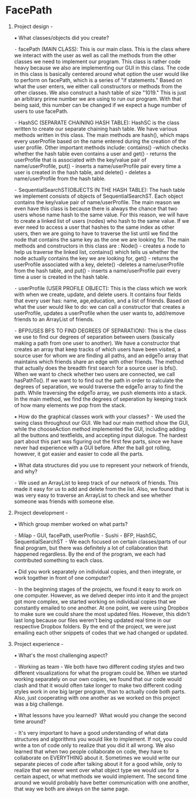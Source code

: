 FacePath
========

1. Project design - 

	▪	What classes/objects did you create? 

	  ⁃	 facePath (MAIN CLASS): This is our main class. This is the class where we interact with the user as well as call the methods from the other classes we need to implement our program. This class is rather code heavy because we also are implementing our GUI in this class. The code in this class is basically centered around what option the user would like to perform on facePath, which is a series of "if statements." Based on what the user enters, we either  call constructors or methods from the other classes. We also construct a hash table of size "1019." This is just an arbitrary prime number we are using to run our program. With that being said, this number can be changed if we expect a huge number of users to use facePath. 
	  
	  ⁃	HashSC (SEPARATE CHAINING HASH TABLE): HashSC is the class written to create our separate chaining hash table. We have various methods written in this class. The main methods are hash(), which maps every userProfile based on the name entered during the creation of the user profile. Other important methods include: contains() -which checks whether the hash table even contains a user and get() - returns the userProfile that is associated with the key/value pair of name/userProfile, put() - inserts a name/userProfile pair every time a user is created in the hash table, and delete() - deletes a name/userProfile from the hash table. 
	  
	  ⁃	SequentialSearchST(OBJECTS IN THE HASH TABLE): The hash table we implement consists of objects of SequentialSearchST. Each object contains the key/value pair of name/userProfile. The main reason we even have this class is because there is always the chance that two users whose name hash to the same value. For this reason, we will have to create a linked list of users (nodes) who hash to the same value. If we ever need to access a user that hashes to the same index as other users, then we are going to have to traverse the list until we find the node that contains the same key as the one we are looking for. The main methods and constructors in this class are : Node() - creates a node to help us traverse the linked list, contains() which tells us whether the node actually contains the key we are looking for, get() - returns the userProfile associated with a key, delete() -deletes a name/userProfile from the hash table, and put() - inserts a name/userProfile pair every time a user is created in the hash table. 
	  
	  ⁃	userProfile (USER PROFILE OBJECT): This is the class which we work with when we create, update, and delete users. It contains four fields that every user has: name, age,education, and a list of friends. Based on what the user would like to do: we can call a constructor that creates a userProfile, updates a userProfile when the user wants to, add/remove friends to an ArrayList of friends. 
	  
	  ⁃	BFP(USES BFS TO FIND DEGREES OF SEPARATION): This is the class we use to find our degrees of separation between users (basically making a path from one user to another). We have a constructor that creates an array that keep tracks of which users have been visited, a source user for whom we are finding all paths, and an edgeTo array that maintains which friends share an edge with other friends. The method that actually does the breadth first search for a source user is bfs(). When we want to check whether two users are connected, we call hasPathTo(). If we want to to find out the path in order to calculate the degrees of separation, we would traverse the edgeTo array to find the path. While traversing the edgeTo array, we push elements into a stack. In the main method, we find the degrees of seperation by keeping track of how many elements we pop from the stack. 
	  

	▪	How do the graphical classes work with your classes? 
	  ⁃	We used the swing class throughout our GUI. We had our main method show the GUI, while the chooseAction method implemented the GUI, including adding all the buttons and textfields, and accepting input dialogue. The hardest part about this part was figuring out the first few parts, since we have never had experience with a GUI before. After the ball got rolling, however, it got easier and easier to code all the parts.
	  
	  
	▪	What data structures did you use to represent your network of friends, and why?
	
	  ⁃	We used an ArrayList to keep track of our network of friends. This made it easy for us to add and delete from the list. Also, we found that is was very easy to traverse an ArrayList to check and see whether someone was friends with someone else. 
	  
	  
	  

 2. Project development - 
 
	▪	Which group member worked on what parts? 

	  ⁃	Milap - GUI, facePath, userProfile
	  ⁃	Sushi - BFP, HashSC, SequentialSearchST 
	  ⁃	We each focused on certain classes/parts of our final program, but there was definitely a lot of collaboration that happened regardless. By the end of the program, we each had contributed something to each class. 
	  
	  
	▪	Did you work separately on individual copies, and then integrate, or work together in front of one computer?
	
	  ⁃	In the beginning stages of the projects, we found it easy to work on one computer. However, as we delved deeper into into it and the project got more complex, we started working on individual copies that we constantly emailed to one another. At one point, we were using Dropbox to make sure we could share the most updated files. However, this didn't last long because our files weren't being updated real time in our respective Dropbox folders.  By the end of the project, we were just emailing each other snippets of codes that we had changed or updated. 
	
3. Project experience - 

	•	What's the most challenging aspect? 
	
	  ⁃	Working as team - We both have two different coding styles and two different visualizations for what the program could be. When we started working separately on our own copies, we found that our code would clash and that it would often take longer to make two different coding styles work in one big larger program, than to actually code both parts. Also, just cooperating with one another as we worked on this project was a big challenge. 
	  
	•	What lessons have you learned?  What would you change the second time around?
	
	  ⁃	It's very important to have a good understanding of what data structures and algorithms you would like to implement. If not, you could write a ton of code only to realize that you did it all wrong. We also learned that when two people collaborate on code, they have to collaborate on EVERYTHING about it. Sometimes we would write our separate pieces of code after talking about it for a good while, only to realize that we never went over what object type we would use for a certain aspect, or what methods we would implement. The second time around we would probably have better communication with one another, that way we both are always on the same page.  

